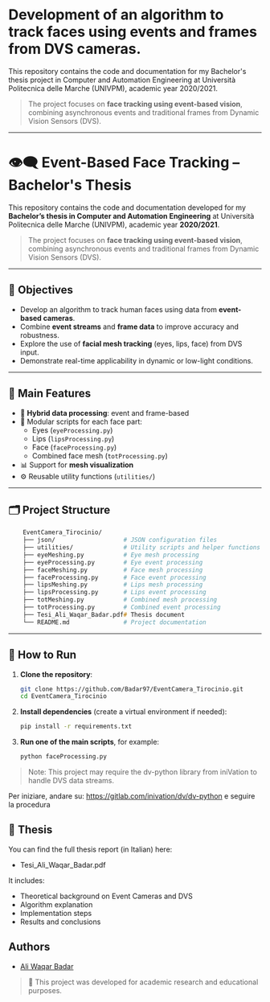# Development of an algorithm to track faces using events and frames from DVS cameras.

This repository contains the code and documentation for my Bachelor's thesis project in Computer and Automation Engineering at Università Politecnica delle Marche (UNIVPM), academic year 2020/2021.

> The project focuses on **face tracking using event-based vision**, combining asynchronous events and traditional frames from Dynamic Vision Sensors (DVS).

---

# 👁️‍🗨️ Event-Based Face Tracking – Bachelor's Thesis

This repository contains the code and documentation developed for my **Bachelor’s thesis in Computer and Automation Engineering** at Università Politecnica delle Marche (UNIVPM), academic year **2020/2021**.

> The project focuses on **face tracking using event-based vision**, combining asynchronous events and traditional frames from Dynamic Vision Sensors (DVS).

---

## 🎯 Objectives

- Develop an algorithm to track human faces using data from **event-based cameras**.
- Combine **event streams** and **frame data** to improve accuracy and robustness.
- Explore the use of **facial mesh tracking** (eyes, lips, face) from DVS input.
- Demonstrate real-time applicability in dynamic or low-light conditions.

---

## 🧠 Main Features

- 🔄 **Hybrid data processing**: event and frame-based
- 🧩 Modular scripts for each face part:
  - Eyes (`eyeProcessing.py`)
  - Lips (`lipsProcessing.py`)
  - Face (`faceProcessing.py`)
  - Combined face mesh (`totProcessing.py`)
- 📊 Support for **mesh visualization**
- ⚙️ Reusable utility functions (`utilities/`)

---

## 🗂️ Project Structure

```zsh 
    EventCamera_Tirocinio/
    ├── json/                   # JSON configuration files
    ├── utilities/              # Utility scripts and helper functions
    ├── eyeMeshing.py           # Eye mesh processing
    ├── eyeProcessing.py        # Eye event processing
    ├── faceMeshing.py          # Face mesh processing
    ├── faceProcessing.py       # Face event processing
    ├── lipsMeshing.py          # Lips mesh processing
    ├── lipsProcessing.py       # Lips event processing
    ├── totMeshing.py           # Combined mesh processing
    ├── totProcessing.py        # Combined event processing
    ├── Tesi_Ali_Waqar_Badar.pdf# Thesis document
    └── README.md               # Project documentation
```

---

## 🚀 How to Run

1. **Clone the repository**:
   ```bash
   git clone https://github.com/Badar97/EventCamera_Tirocinio.git
   cd EventCamera_Tirocinio

2. **Install dependencies** (create a virtual environment if needed):
   ```bash
   pip install -r requirements.txt
   
3. **Run one of the main scripts**, for example:
   ```bash
   python faceProcessing.py
>Note: This project may require the dv-python library from iniVation to handle DVS data streams.

Per iniziare, andare su: https://gitlab.com/inivation/dv/dv-python e seguire la procedura

## 📘 Thesis
You can find the full thesis report (in Italian) here:
- Tesi_Ali_Waqar_Badar.pdf

It includes:

- Theoretical background on Event Cameras and DVS
- Algorithm explanation
- Implementation steps
- Results and conclusions

  
## Authors
- [Ali Waqar Badar](https://github.com/Badar97)

>📌 This project was developed for academic research and educational purposes.

